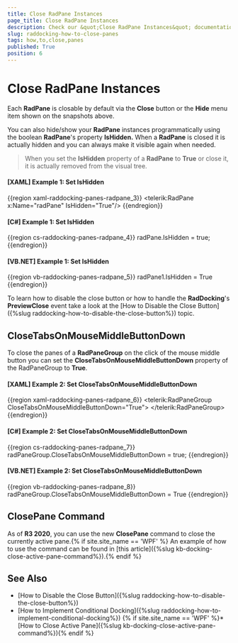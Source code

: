 ```yaml
---
title: Close RadPane Instances
page_title: Close RadPane Instances
description: Check our &quot;Close RadPane Instances&quot; documentation article for the RadDocking {{ site.framework_name }} control.
slug: raddocking-how-to-close-panes
tags: how,to,close,panes
published: True
position: 6
---
```


# Close RadPane Instances

Each __RadPane__ is closable by default via the **Close** button or the **Hide** menu item shown on the snapshots above.
        
You can also hide/show your __RadPane__ instances programmatically using the boolean __RadPane__'s property __IsHidden.__ When a __RadPane__ is closed it is actually hidden and you can always make it visible again when needed.

>When you set the **IsHidden** property of a **RadPane** to **True** or close it, it is actually removed from the visual tree.
        
#### __[XAML] Example 1: Set IsHidden__

{{region xaml-raddocking-panes-radpane_3}}
	<telerik:RadPane x:Name="radPane" IsHidden="True"/>
{{endregion}}

#### __[C#] Example 1: Set IsHidden__

{{region cs-raddocking-panes-radpane_4}}
	radPane.IsHidden = true;
{{endregion}}

#### __[VB.NET] Example 1: Set IsHidden__

{{region vb-raddocking-panes-radpane_5}}
	radPane1.IsHidden = True
{{endregion}}

To learn how to disable the close button or how to handle the __RadDocking__'s __PreviewClose__ event take a look at the [How to Disable the Close Button]({%slug raddocking-how-to-disable-the-close-button%}) topic.

## CloseTabsOnMouseMiddleButtonDown

To close the panes of a **RadPaneGroup** on the click of the mouse middle button you can set the **CloseTabsOnMouseMiddleButtonDown** property of the RadPaneGroup to **True**.
        
#### __[XAML] Example 2: Set CloseTabsOnMouseMiddleButtonDown__

{{region xaml-raddocking-panes-radpane_6}}
	<telerik:RadPaneGroup CloseTabsOnMouseMiddleButtonDown="True">
		<!-- ... -->
	</telerik:RadPaneGroup>
{{endregion}}

#### __[C#] Example 2: Set CloseTabsOnMouseMiddleButtonDown__

{{region cs-raddocking-panes-radpane_7}}
	radPaneGroup.CloseTabsOnMouseMiddleButtonDown = true;
{{endregion}}

#### __[VB.NET] Example 2: Set CloseTabsOnMouseMiddleButtonDown__

{{region vb-raddocking-panes-radpane_8}}
	radPaneGroup.CloseTabsOnMouseMiddleButtonDown = True
{{endregion}}

## ClosePane Command

As of **R3 2020**, you can use the new **ClosePane** command to close the currently active pane.{% if site.site_name == 'WPF' %} An example of how to use the command can be found in [this article]({%slug kb-docking-close-active-pane-command%}).{% endif %}

## See Also

 * [How to Disable the Close Button]({%slug raddocking-how-to-disable-the-close-button%})
 * [How to Implement Conditional Docking]({%slug raddocking-how-to-implement-conditional-docking%})
{% if site.site_name == 'WPF' %}* [How to Close Active Pane]({%slug kb-docking-close-active-pane-command%}){% endif %}
